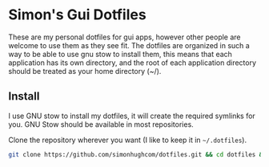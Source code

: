 # Simon's Gui Dotfiles

These are my personal dotfiles for gui apps, however other people are welcome to use them as they see fit.
The dotfiles are organized in such a way to be able to use gnu stow to install them, this means that each application has its own directory, and the root of each application directory should be treated as your home directory (~/).

## Install

I use GNU stow to install my dotfiles, it will create the required symlinks for you. GNU Stow should be available in most repositories.

Clone the repository wherever you want (I like to keep it in `~/.dotfiles`).

```bash
git clone https://github.com/simonhughcom/dotfiles.git && cd dotfiles && stow -t ~/ */
```


